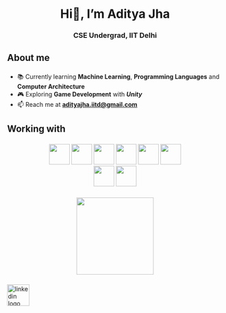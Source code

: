 <h1 align="center">Hi👋, I’m Aditya Jha</h1>
<h3 align="center">CSE Undergrad, IIT Delhi</h3>

<h2 align="left">About me</h2>

###

- 📚 Currently learning **Machine Learning**, **Programming Languages** and **Computer Architecture**
- 🎮 Exploring **Game Development** with ***Unity***
- 📫 Reach me at **adityajha.iitd@gmail.com**

###

<h2 align="left">Working with</h2>

###

<div align="center">
  <img src="https://cdn.jsdelivr.net/gh/devicons/devicon/icons/c/c-original.svg" height="48"  />
  <img src="https://cdn.jsdelivr.net/gh/devicons/devicon/icons/cplusplus/cplusplus-original.svg" height="48" />
  <img src="https://cdn.jsdelivr.net/gh/devicons/devicon/icons/python/python-original.svg" height="48" />
  <img src="https://cdn.jsdelivr.net/gh/devicons/devicon/icons/ocaml/ocaml-original.svg" height="48" />  
  <img src="https://cdn.jsdelivr.net/gh/devicons/devicon/icons/html5/html5-original.svg" height="48" />  
  <img src="https://cdn.jsdelivr.net/gh/devicons/devicon/icons/css3/css3-original.svg" height="48" /> 
<br>
  <img src="https://cdn.jsdelivr.net/gh/devicons/devicon/icons/linux/linux-original.svg" height="48" />  
  <img src="https://cdn.jsdelivr.net/gh/devicons/devicon/icons/vim/vim-original.svg" height="48" />
</div>

###

<div align="center">
  <img src="https://github-readme-stats.vercel.app/api/top-langs?username=adityjha0&locale=en&hide_title=false&layout=compact&card_width=320&langs_&theme=dracula&hide_border=false&order=2" height="180"  />
</div>

###

<div align="left">
  <a href="https://www.linkedin.com/in/adityajha-iitd/" target="_blank">
    <img src="https://raw.githubusercontent.com/maurodesouza/profile-readme-generator/master/src/assets/icons/social/linkedin/default.svg" width="52" height="50" alt="linkedin logo"  />
  </a>
</div>

###
